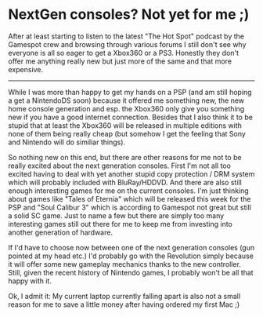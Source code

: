 # NextGen consoles? Not yet for me ;)

After at least starting to listen to the latest "The Hot Spot" podcast by the Gamespot crew and browsing through various forums I still don't see why everyone is all so eager to get a Xbox360 or a PS3. Honestly they don't offer me anything really new but just more of the same and that more expensive.

-------------------------------



While I was more than happy to get my hands on a PSP (and am still hoping a get a NintendoDS soon) because it offered me something new, the new home console generation and esp. the Xbox360 only give you something new if you have a good internet connection. Besides that I also think it to be stupid that at least the Xbox360 will be released in multiple editions with none of them being really cheap (but somehow I get the feeling that Sony and Nintendo will do similiar things).



So nothing new on this end, but there are other reasons for me not to be really excited about the next generation consoles. First I'm not all too excited having to deal with yet another stupid copy protection / DRM system which will probably included with BluRay/HDDVD. And there are also still enough interesting games for me on the current consoles. I'm just thinking about games like "Tales of Eternia" which will be released this week for the PSP and "Soul Calibur 3" which is according to Gamespot not great but still a solid SC game. Just to name a few but there are simply too many interesting games still out there for me to keep me from investing into another generation of hardware.



If I'd have to choose now between one of the next generation consoles (gun pointed at my head etc.) I'd probably go with the Revolution simply because it will offer some new gameplay mechanics thanks to the new controller. Still, given the recent history of Nintendo games, I probably won't be all that happy with it.



Ok, I admit it: My current laptop currently falling apart is also not a small reason for me to save a little money after having ordered my first Mac ;)